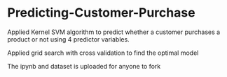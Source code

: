 # Predicting-Customer-Purchase
Applied Kernel SVM algorithm to predict whether a customer purchases a product or not using 4 predictor variables. 

Applied grid search with cross validation to find the optimal model

The ipynb and dataset is uploaded for anyone to fork
